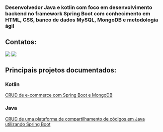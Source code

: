 ### Desenvolvedor Java e kotlin com foco em desenvolvimento backend no framework Spring Boot com conhecimento em HTML, CSS, banco de dados MySQL, MongoDB e metodologia ágil

## Contatos:
<a href="https://www.linkedin.com/in/wellingtonhcs/" alt="linkedin" target="_blank"> 
<img src="https://img.shields.io/badge/LinkedIn-0077B5?style=for-the-badge&logo=linkedin&logoColor=white"></a>

<a href="mailto:wellingtonhiago2.0@gmail.com" alt="gmail" target="_blank">
<img src="https://img.shields.io/badge/Gmail-D14836?style=for-the-badge&logo=gmail&logoColor=white" /></a>

## Principais projetos documentados:
### Kotlin
[CRUD de e-commerce com Spring Boot e MongoDB](https://github.com/wellingtonhiago/ecommerce-projeto)

### Java
[CRUD de uma plataforma de compartilhamento de códigos em Java utilizando Spring Boot](https://github.com/wellingtonhiago/PlataformaDeCodigos)

